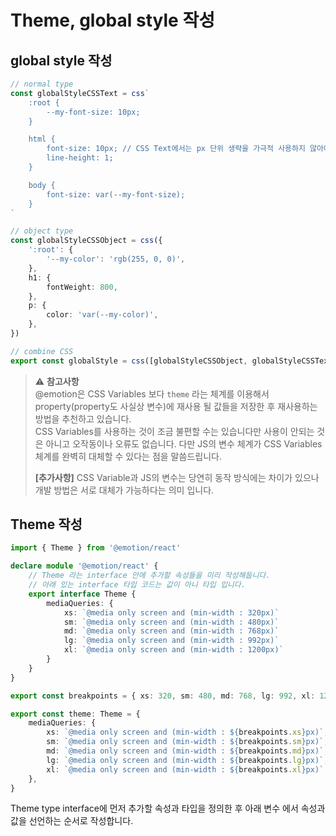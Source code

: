 # Theme, global style 작성

## global style 작성

```ts
// normal type
const globalStyleCSSText = css`
	:root {
		--my-font-size: 10px;
	}

	html {
		font-size: 10px; // CSS Text에서는 px 단위 생략을 가극적 사용하지 않아야 합니다.
		line-height: 1;
	}

	body {
		font-size: var(--my-font-size);
	}
`

// object type
const globalStyleCSSObject = css({
	':root': {
		'--my-color': 'rgb(255, 0, 0)',
	},
	h1: {
		fontWeight: 800,
	},
	p: {
		color: 'var(--my-color)',
	},
})

// combine CSS
export const globalStyle = css([globalStyleCSSObject, globalStyleCSSText])
```

> ⚠ **참고사항**  
> @emotion은 CSS Variables 보다 `theme` 라는 체계를 이용해서 property(property도 사실상 변수)에 재사용 될 값들을 저장한 후 재사용하는 방법을 추천하고 있습니다.  
> CSS Variables를 사용하는 것이 조금 불편할 수는 있습니다만 사용이 안되는 것은 아니고 오작동이나 오류도 없습니다. 다만 JS의 변수 체계가 CSS Variables 체계를 완벽히 대체할 수 있다는 점을 말씀드립니다.
>
> **[추가사항]**
> CSS Variable과 JS의 변수는 당연히 동작 방식에는 차이가 있으나 개발 방법은 서로 대체가 가능하다는 의미 입니다.

## Theme 작성

```ts
import { Theme } from '@emotion/react'

declare module '@emotion/react' {
	// Theme 라는 interface 안에 추가할 속성들을 미리 작성해둡니다.
	// 아래 있는 interface 타입 코드는 값이 아니 타입 입니다.
	export interface Theme {
		mediaQueries: {
			xs: `@media only screen and (min-width : 320px)`
			sm: `@media only screen and (min-width : 480px)`
			md: `@media only screen and (min-width : 768px)`
			lg: `@media only screen and (min-width : 992px)`
			xl: `@media only screen and (min-width : 1200px)`
		}
	}
}

export const breakpoints = { xs: 320, sm: 480, md: 768, lg: 992, xl: 1200 } as const

export const theme: Theme = {
	mediaQueries: {
		xs: `@media only screen and (min-width : ${breakpoints.xs}px)`,
		sm: `@media only screen and (min-width : ${breakpoints.sm}px)`,
		md: `@media only screen and (min-width : ${breakpoints.md}px)`,
		lg: `@media only screen and (min-width : ${breakpoints.lg}px)`,
		xl: `@media only screen and (min-width : ${breakpoints.xl}px)`,
	},
}
```

Theme type interface에 먼저 추가할 속성과 타입을 정의한 후 아래 변수 에서 속성과 값을 선언하는 순서로 작성합니다.
